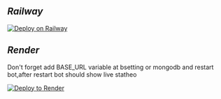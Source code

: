 ## ***Railway***

[![Deploy on Railway](https://railway.app/button.svg)](https://railway.app/new/template/UeBBxl?referralCode=hzV6fL)

## ***Render***
Don't forget add BASE_URL variable at bsetting or mongodb and restart bot,after restart bot should show live statheo

[![Deploy to Render](https://render.com/images/deploy-to-render-button.svg)](https://render.com/deploy)

